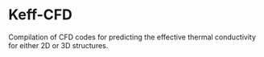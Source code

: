 # Keff-CFD
Compilation of CFD codes for predicting the effective thermal conductivity for either 2D or 3D structures.
